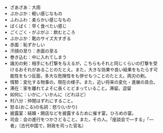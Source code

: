- ざあざあ：大雨
- ぷかぷか：軽い感じなもの
- ふわふわ：柔らかい感じなもの
- ばくばく：早く食べたい感じ
- ごくごく・がぶがぶ：飲むところ
- ぶかぶか：靴のサイズ大すぎる
- 赤面：恥ずかしい
- 汗顔の至り：赤面の至る
- 巻き込む：中に入れてしまう
- 諸刃の剣：相手にも打撃を与えるが，こちらもそれと同じくらいの打撃を受けるおそれがあることのたとえ。また，大きな効果や良い結果をもたらす可能性をもつ反面，多大な危険性をも併せもつことのたとえ。両刃の剣。
- 情勢：変化する物事の，現在の様子。また，近い将来の変化・進展の具合。
- 滞在：家を離れてよそに長くとどまっていること。滞留。逗留
- 如何に：いかに／いかんに（どれほど）
- 村八分：仲間はずれにすること。
- 怒る(おこる)の名詞：怒り(いかり)
- 披露宴：結婚・開店などを披露するために催す宴。ひろめの宴。
- 司会：会の進行をつかさどること。また，その人。「座談会で―する」「―者」〔古代中国で，財政を司った官名〕